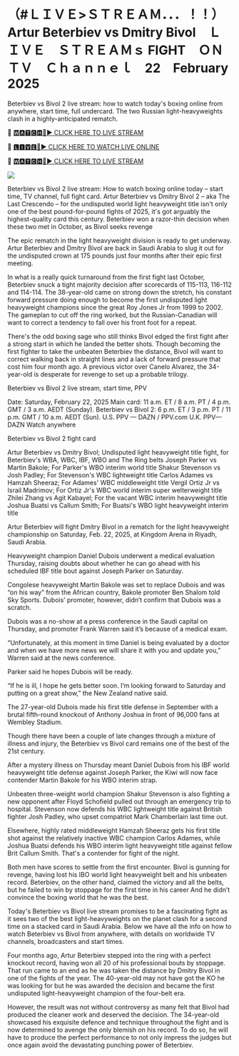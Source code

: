 # （#ＬＩＶＥ>ＳＴＲＥＡＭ．．．！！）　Artur Beterbiev vs Dmitry Bivol　ＬＩＶＥ　ＳＴＲＥＡＭｓ FIGHT　ＯＮ　ＴＶ　Ｃｈａｎｎｅｌ　22　February　2025
Beterbiev vs Bivol 2 live stream: how to watch today's boxing online from anywhere, start time, full undercard. The two Russian light-heavyweights clash in a highly-anticipated rematch.

🔴 [🆆🅰🆃🅲🅷🔴▶️ CLICK HERE TO LIVE STREAM](https://bxila-fsdk-ula-ama.blogspot.com/)

🔴 [🅻🅸🆅🅴🔴▶️ CLICK HERE TO WATCH LIVE ONLINE](https://bxila-fsdk-ula-ama.blogspot.com/)

🔴 [🆆🅰🆃🅲🅷🔴▶️ CLICK HERE TO LIVE STREAM](https://bxila-fsdk-ula-ama.blogspot.com/)

<a href="https://bxila-fsdk-ula-ama.blogspot.com/"><img src="https://camo.githubusercontent.com/fba2f80cc16cb7cee92a7b75e9351357b2314df93a82e6b963b2992db1bc504d/68747470733a2f2f65743230736c616d2e6e65742f77702d636f6e74656e742f75706c6f6164732f323031392f31312f4372696348442d4c6976652d437269636b65742d53747265616d696e672d2545322538302539332d57617463682d4c6976652d437269636b65742d4f6e6c696e652d546f6461792e706e67"></a>


Beterbiev vs Bivol 2 live stream: How to watch boxing online today – start time, TV channel, full fight card. Artur Beterbiev vs Dmitry Bivol 2 – aka The Last Crescendo – for the undisputed world light heavyweight title isn't only one of the best pound-for-pound fights of 2025, it's got arguably the highest-quality card this century. Beterbiev won a razor-thin decision when these two met in October, as Bivol seeks revenge

The epic rematch in the light heavyweight division is ready to get underway. Artur Beterbiev and Dmitry Bivol are back in Saudi Arabia to slug it out for the undisputed crown at 175 pounds just four months after their epic first meeting.

In what is a really quick turnaround from the first fight last October, Beterbiev snuck a tight majority decision after scorecards of 115-113, 116-112 and 114-114. The 38-year-old came on strong down the stretch, his constant forward pressure doing enough to become the first undisputed light heavyweight champions since the great Roy Jones Jr from 1999 to 2002. The gameplan to cut off the ring worked, but the Russian-Canadian will want to correct a tendency to fall over his front foot for a repeat.

There's the odd boxing sage who still thinks Bivol edged the first fight after a strong start in which he landed the better shots. Though becoming the first fighter to take the unbeaten Beterbiev the distance, Bivol will want to correct walking back in straight lines and a lack of forward pressure that cost him four month ago. A previous victor over Canelo Alvarez, the 34-year-old is desperate for revenge to set up a probable trilogy.

Beterbiev vs Bivol 2 live stream, start time, PPV

Date: Saturday, February 22, 2025
Main card: 11 a.m. ET / 8 a.m. PT / 4 p.m. GMT / 3 a.m. AEDT (Sunday).
Beterbiev vs Bivol 2: 6 p.m. ET / 3 p.m. PT / 11 p.m. GMT / 10 a.m. AEDT (Sun).
U.S. PPV — DAZN / PPV.com
U.K. PPV— DAZN
Watch anywhere

Beterbiev vs Bivol 2 fight card

Artur Beterbiev vs Dmitry Bivol; Undisputed light heavyweight title fight, for Beterbiev's WBA, WBC, IBF, WBO and The Ring belts
Joseph Parker vs Martin Bakole; For Parker's WBO interim world title
Shakur Stevenson vs Josh Padley; For Stevenson's WBC lightweight title
Carlos Adames vs Hamzah Sheeraz; For Adames' WBC middleweight title
Vergil Ortiz Jr vs Israil Madrimov; For Ortiz Jr's WBC world interim super welterweight title
Zhilei Zhang vs Agit Kabayel; For the vacant WBC interim heavyweight title
Joshua Buatsi vs Callum Smith; For Buatsi's WBO light heavyweight interim title

Artur Beterbiev will fight Dmitry Bivol in a rematch for the light heavyweight championship on Saturday, Feb. 22, 2025, at Kingdom Arena in Riyadh, Saudi Arabia.

Heavyweight champion Daniel Dubois underwent a medical evaluation Thursday, raising doubts about whether he can go ahead with his scheduled IBF title bout against Joseph Parker on Saturday.

Congolese heavyweight Martin Bakole was set to replace Dubois and was “on his way” from the African country, Bakole promoter Ben Shalom told Sky Sports. Dubois’ promoter, however, didn’t confirm that Dubois was a scratch.

Dubois was a no-show at a press conference in the Saudi capital on Thursday, and promoter Frank Warren said it’s because of a medical exam.

“Unfortunately, at this moment in time Daniel is being evaluated by a doctor and when we have more news we will share it with you and update you,” Warren said at the news conference.

Parker said he hopes Dubois will be ready.

“If he is ill, I hope he gets better soon. I’m looking forward to Saturday and putting on a great show,” the New Zealand native said.

The 27-year-old Dubois made his first title defense in September with a brutal fifth-round knockout of Anthony Joshua in front of 96,000 fans at Wembley Stadium.

Though there have been a couple of late changes through a mixture of illness and injury, the Beterbiev vs Bivol card remains one of the best of the 21st century.

After a mystery illness on Thursday meant Daniel Dubois from his IBF world heavyweight title defense against Joseph Parker, the Kiwi will now face contender Martin Bakole for his WBO interim strap.

Unbeaten three-weight world champion Shakur Stevenson is also fighting a new opponent after Floyd Schofield pulled out through an emergency trip to hospital. Stevenson now defends his WBC lightweight title against British fighter Josh Padley, who upset compatriot Mark Chamberlain last time out.

Elsewhere, highly rated middleweight Hamzah Sheeraz gets his first title shot against the relatively inactive WBC champion Carlos Adames, while Joshua Buatsi defends his WBO interim light heavyweight title against fellow Brit Callum Smith. That's a contender for fight of the night.

Both men have scores to settle from the first encounter. Bivol is gunning for revenge, having lost his IBO world light heavyweight belt and his unbeaten record. Beterbiev, on the other hand, claimed the victory and all the belts, but he failed to win by stoppage for the first time in his career And he didn’t convince the boxing world that he was the best.

Today's Beterbiev vs Bivol live stream promises to be a fascinating fight as it sees two of the best light-heavyweights on the planet clash for a second time on a stacked card in Saudi Arabia. Below we have all the info on how to watch Beterbiev vs Bivol from anywhere, with details on worldwide TV channels, broadcasters and start times.

Four months ago, Artur Beterbiev stepped into the ring with a perfect knockout record, having won all 20 of his professional bouts by stoppage. That run came to an end as he was taken the distance by Dmitry Bivol in one of the fights of the year. The 40-year-old may not have got the KO he was looking for but he was awarded the decision and became the first undisputed light-heavyweight champion of the four-belt era.

However, the result was not without controversy as many felt that Bivol had produced the cleaner work and deserved the decision. The 34-year-old showcased his exquisite defence and technique throughout the fight and is now determined to avenge the only blemish on his record. To do so, he will have to produce the perfect performance to not only impress the judges but once again avoid the devastating punching power of Beterbiev.

